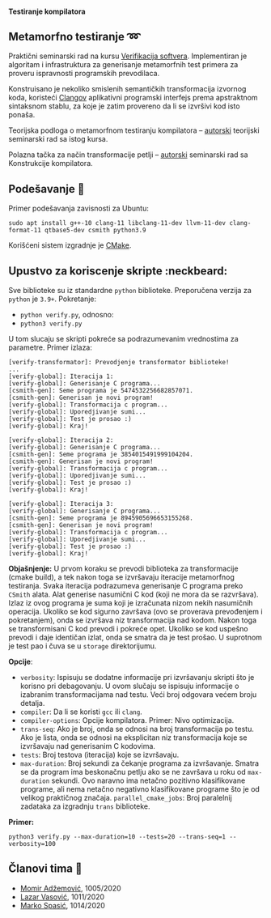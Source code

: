 #### Testiranje kompilatora

## Metamorfno testiranje :loop:
Praktični seminarski rad na kursu [Verifikacija softvera](http://www.verifikacijasoftvera.matf.bg.ac.rs/). Implementiran je algoritam i infrastruktura za generisanje metamorfnih test primera za proveru ispravnosti programskih prevodilaca.

Konstruisano je nekoliko smislenih semantičkih transformacija izvornog koda, koristeći [Clangov](https://clang.llvm.org/) aplikativni programski interfejs prema apstraktnom sintaksnom stablu, za koje je zatim provereno da li se izvršivi kod isto ponaša.

Teorijska podloga o metamorfnom testiranju kompilatora – [autorski](http://www.verifikacijasoftvera.matf.bg.ac.rs/vs/predavanja/02_testiranje/32_LazarVasovic_EMI.pdf) teorijski seminarski rad sa istog kursa.

Polazna tačka za način transformacije petlji – [autorski](https://github.com/matfija/Clang-petlje) seminarski rad sa Konstrukcije kompilatora.

## Podešavanje :memo:
Primer podešavanja zavisnosti za Ubuntu:
```
sudo apt install g++-10 clang-11 libclang-11-dev llvm-11-dev clang-format-11 qtbase5-dev csmith python3.9
```
Korišćeni sistem izgradnje je [CMake](https://cmake.org/).

## Upustvo za koriscenje skripte :neckbeard:
Sve biblioteke su iz standardne `python` biblioteke. Preporučena verzija za `python` je `3.9+`. Pokretanje: 
- `python verify.py`, odnosno:
- `python3 verify.py`

U tom slucaju se skripti pokreće sa podrazumevanim vrednostima za parametre. Primer izlaza:
```
[verify-transformator]: Prevodjenje transformator biblioteke!
...
[verify-global]: Iteracija 1:
[verify-global]: Generisanje C programa...
[csmith-gen]: Seme programa je 5474532256682857071.
[csmith-gen]: Generisan je novi program!
[verify-global]: Transformacija c program...
[verify-global]: Uporedjivanje sumi...
[verify-global]: Test je prosao :)
[verify-global]: Kraj!

[verify-global]: Iteracija 2:
[verify-global]: Generisanje C programa...
[csmith-gen]: Seme programa je 3854015491999104204.
[csmith-gen]: Generisan je novi program!
[verify-global]: Transformacija c program...
[verify-global]: Uporedjivanje sumi...
[verify-global]: Test je prosao :)
[verify-global]: Kraj!

[verify-global]: Iteracija 3:
[verify-global]: Generisanje C programa...
[csmith-gen]: Seme programa je 8945905696653155268.
[csmith-gen]: Generisan je novi program!
[verify-global]: Transformacija c program...
[verify-global]: Uporedjivanje sumi...
[verify-global]: Test je prosao :)
[verify-global]: Kraj!
```

**Objašnjenje:**
U prvom koraku se prevodi biblioteka za transformacije (cmake build), a tek nakon toga se izvršavaju iteracije
metamorfnog testiranja. Svaka iteracija podrazumeva generisanje C programa preko `CSmith` alata. Alat generise
  nasumični C kod (koji ne mora da se razvršava). Izlaz iz ovog programa je suma koji je izračunata nizom
  nekih nasumičnih operacija. Ukoliko se kod sigurno završava (ovo se proverava prevođenjem i pokretanjem), 
  onda se izvršava niz transformacija nad kodom. Nakon toga se transformisani C kod prevodi i pokreće opet.
  Ukoliko se kod uspešno prevodi i daje identičan izlat, onda se smatra da je test prošao. U suprotnom je 
  test pao i čuva se u `storage` direktorijumu.

**Opcije**:
- `verbosity`: Ispisuju se dodatne informacije pri izvršavanju skripti što je korisno pri debagovanju. U ovom slučaju
se ispisuju informacije o izabranim transformacijama nad testu. Veći broj odgovara većem broju detalja.
- `compiler`: Da li se koristi `gcc` ili `clang`.
- `compiler-options`: Opcije kompilatora. Primer: Nivo optimizacija.
- `trans-seq`: Ako je broj, onda se odnosi na broj transformacija po testu. Ako je lista, onda se odnosi
na eksplicitan niz transformacija koje se izvršavaju nad generisanim C kodovima.
- `tests`: Broj testova (iteracija) koje se izvršavaju.
- `max-duration`: Broj sekundi za čekanje programa za izvršavanje. Smatra se da program ima beskonačnu petlju
ako se ne završava u roku od `max-duration` sekundi. Ovo naravno ima netačno pozitivno klasifikovane programe,
ali nema netačno negativno klasifikovane programe što je od velikog praktičnog značaja.
`parallel_cmake_jobs`: Broj paralelnij zadataka za izgradnju `trans` biblioteke.
  
**Primer:**
```
python3 verify.py --max-duration=10 --tests=20 --trans-seq=1 --verbosity=100
```

## Članovi tima :boy:
* [Momir Adžemović](https://github.com/Robotmurlock), 1005/2020
* [Lazar Vasović](https://github.com/matfija), 1011/2020
* [Marko Spasić](https://github.com/spaske00), 1014/2020

